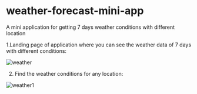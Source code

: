 # weather-forecast-mini-app

A mini application for getting 7 days weather conditions with different location 

1.Landing page of application where you can see the weather data of 7 days with different conditions:

![weather](https://user-images.githubusercontent.com/93419962/153701888-b69d572c-879f-4e32-b1f9-5edeb02b111f.png)


2. Find the weather conditions for any location:

![weather1](https://user-images.githubusercontent.com/93419962/153701867-21b456f4-dc35-41bd-9360-f66f804c44ea.PNG)

